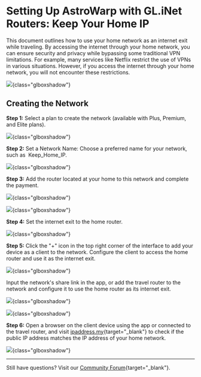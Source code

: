 # Setting Up AstroWarp with GL.iNet Routers: Keep Your Home IP

This document outlines how to use your home network as an internet exit while traveling. By accessing the internet through your home network, you can ensure security and privacy while bypassing some traditional VPN limitations. For example, many services like Netflix restrict the use of VPNs in various situations. However, if you access the internet through your home network, you will not encounter these restrictions.

![](https://static.gl-inet.com/docs/astrowarp/tutorials/keep_ip_home/1.png){class="glboxshadow"}

## **Creating the Network**

**Step 1:** Select a plan to create the network (available with Plus, Premium, and Elite plans).

![](https://static.gl-inet.com/docs/astrowarp/tutorials/keep_ip_home/2.png){class="glboxshadow"}

**Step 2:** Set a Network Name: Choose a preferred name for your network, such as  Keep_Home_IP.

![](https://static.gl-inet.com/docs/astrowarp/tutorials/keep_ip_home/3.png){class="glboxshadow"}

**Step 3:** Add the router located at your home to this network and complete the payment.

![](https://static.gl-inet.com/docs/astrowarp/tutorials/keep_ip_home/4.png){class="glboxshadow"}

![](https://static.gl-inet.com/docs/astrowarp/tutorials/keep_ip_home/11.png){class="glboxshadow"}

**Step 4:** Set the internet exit to the home router.

![](https://static.gl-inet.com/docs/astrowarp/tutorials/keep_ip_home/6.png){class="glboxshadow"}

**Step 5:** Click the "+" icon in the top right corner of the interface to add your device as a client to the network. Configure the client to access the home router and use it as the internet exit.

![](https://static.gl-inet.com/docs/astrowarp/tutorials/keep_ip_home/7.png){class="glboxshadow"}

Input the network's share link in the app, or add the travel router to the network and configure it to use the home router as its internet exit.

![](https://static.gl-inet.com/docs/astrowarp/tutorials/keep_ip_home/8.png){class="glboxshadow"}

![](https://static.gl-inet.com/docs/astrowarp/tutorials/keep_ip_home/9.png){class="glboxshadow"}

**Step 6:** Open a browser on the client device using the app or connected to the travel router, and visit [ipaddress.my](https://www.ipaddress.my/){target="_blank"} to check if the public IP address matches the IP address of your home network.

![](https://static.gl-inet.com/docs/astrowarp/tutorials/keep_ip_home/10.png){class="glboxshadow"}

___

Still have questions? Visit our [Community Forum](https://forum.gl-inet.com){target="_blank"}.